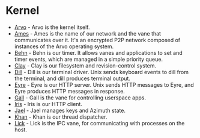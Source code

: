 # Kernel

- [Arvo](urbit-docs/system/kernel/arvo) - Arvo is the kernel itself.
- [Ames](urbit-docs/system/kernel/ames) - Ames is the name of our network and the vane that communicates over it. It's an encrypted P2P network composed of instances of the Arvo operating system.
- [Behn](urbit-docs/system/kernel/behn) - Behn is our timer. It allows vanes and applications to set and timer events, which are managed in a simple priority queue.
- [Clay](urbit-docs/system/kernel/clay) - Clay is our filesystem and revision-control system.
- [Dill](urbit-docs/system/kernel/dill) - Dill is our terminal driver. Unix sends keyboard events to dill from the terminal, and dill produces terminal output.
- [Eyre](urbit-docs/system/kernel/eyre) - Eyre is our HTTP server. Unix sends HTTP messages to Eyre, and Eyre produces HTTP messages in response.
- [Gall](urbit-docs/system/kernel/gall) - Gall is the vane for controlling userspace apps.
- [Iris](urbit-docs/system/kernel/iris) - Iris is our HTTP client.
- [Jael](urbit-docs/system/kernel/jael) - Jael manages keys and Azimuth state.
- [Khan](urbit-docs/system/kernel/khan) - Khan is our thread dispatcher.
- [Lick](urbit-docs/system/kernel/lick) - Lick is the IPC vane, for communicating with processes on the host.
